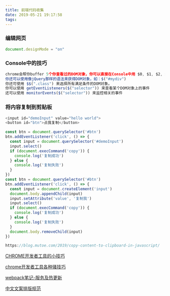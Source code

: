 ```yaml
---
title: 前端代码收集
date: 2019-05-21 19:17:58
tags:
---
```

### 编辑网页
```javascript
document.designMode = "on"
```

### Console中的技巧
```javascript
chrome会帮你buffer 5个你查看过的DOM对象，你可以直接在Console中用 $0, $1, $2, $3, $4来访问。
你还可以使用像jQuery那样的语法来获得DOM对象，如：$("#mydiv")
你还可使用 $$(".class") 来选择所有满足条件的DOM对象。
你可以使用 getEventListeners($("selector")) 来查看某个DOM对象上的事件
还可以使用 monitorEvents($("selector")) 来监控相关的事件

```
### 将内容复制到剪贴板
```javascript
<input id="demoInput" value="hello world">
<button id="btn">点我复制</button>

const btn = document.querySelector('#btn')
btn.addEventListener('click', () => {
  const input = document.querySelector('#demoInput')
  input.select()
  if (document.execCommand('copy')) {
    console.log('复制成功')
  } else {
    console.log('复制失败')
  }
})
const btn = document.querySelector('#btn')
btn.addEventListener('click', () => {
  const input = document.createElement('input')
  document.body.appendChild(input)
  input.setAttribute('value', '复制我')
  input.select()
  if (document.execCommand('copy')) {
    console.log('复制成功')
  } else {
    console.log('复制失败')
  }
  document.body.removeChild(input)
})

https://blog.mutoe.com/2019/copy-content-to-clipboard-in-javascript/
```

[CHROME开发者工具的小技巧](https://coolshell.cn/articles/17634.html)

[chrome开发者工具各种骚技巧](https://juejin.im/post/5af53823f265da0b75282b0f#heading-11)

[webpack笔记-服务及热更新](https://neuqzxy.github.io/2017/11/16/webpack%E7%AC%94%E8%AE%B0-%E6%9C%8D%E5%8A%A1%E5%8F%8A%E7%83%AD%E6%9B%B4%E6%96%B0/)



[中文文案排版规范](https://learnku.com/docs/writing-docs/typography/3957)

